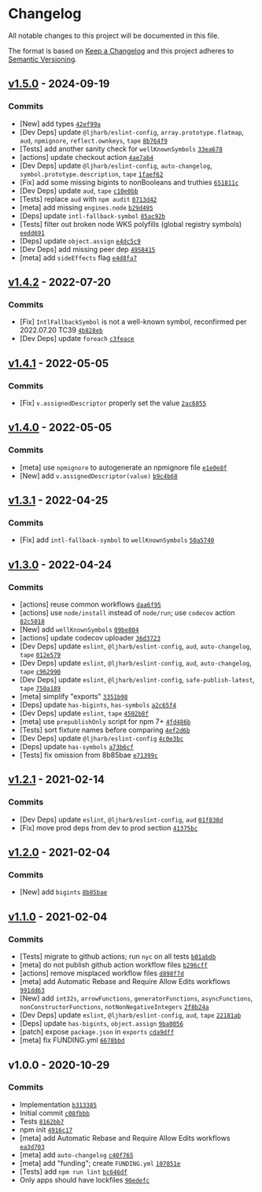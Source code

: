 # Changelog

All notable changes to this project will be documented in this file.

The format is based on [Keep a Changelog](https://keepachangelog.com/en/1.0.0/)
and this project adheres to [Semantic Versioning](https://semver.org/spec/v2.0.0.html).

## [v1.5.0](https://github.com/ljharb/es-value-fixtures/compare/v1.4.2...v1.5.0) - 2024-09-19

### Commits

- [New] add types [`42ef99a`](https://github.com/ljharb/es-value-fixtures/commit/42ef99ad32e52c075abcc963b5d07784594df373)
- [Dev Deps] update `@ljharb/eslint-config`, `array.prototype.flatmap`, `aud`, `npmignore`, `reflect.ownkeys`, `tape` [`8b764f9`](https://github.com/ljharb/es-value-fixtures/commit/8b764f9feed0773cede9245f62eafc068eed879a)
- [Tests] add another sanity check for `wellKnownSymbols` [`33ea678`](https://github.com/ljharb/es-value-fixtures/commit/33ea678fba26dd74b0f44b9db73ad3427c334725)
- [actions] update checkout action [`4ae7ab4`](https://github.com/ljharb/es-value-fixtures/commit/4ae7ab4a03653bd2870482a78883f1fec0dc7a16)
- [Dev Deps] update `@ljharb/eslint-config`, `auto-changelog`, `symbol.prototype.description`, `tape` [`1faef62`](https://github.com/ljharb/es-value-fixtures/commit/1faef62699673f251197205417b9b22e6bff036c)
- [Fix] add some missing bigints to nonBooleans and truthies [`651811c`](https://github.com/ljharb/es-value-fixtures/commit/651811c3418b8da70789e4ac606ebaddc85456da)
- [Dev Deps] update `aud`, `tape` [`c10e0bb`](https://github.com/ljharb/es-value-fixtures/commit/c10e0bb1bf9e8f2ed98b9697fb85a7869442abdb)
- [Tests] replace `aud` with `npm audit` [`0713d42`](https://github.com/ljharb/es-value-fixtures/commit/0713d426f8e1b28ec3b1a2529e329dd19c0d09cc)
- [meta] add missing `engines.node` [`b29d495`](https://github.com/ljharb/es-value-fixtures/commit/b29d4953bd86979cd2a120f2b6ddb98a9a5073cc)
- [Deps] update `intl-fallback-symbol` [`85ac92b`](https://github.com/ljharb/es-value-fixtures/commit/85ac92b1bc62b25a8086cfdd7df8562d8beb26d7)
- [Tests] filter out broken node WKS polyfills (global registry symbols) [`eedd691`](https://github.com/ljharb/es-value-fixtures/commit/eedd6915edda2f02c964f2281c6b88776eeaedf6)
- [Deps] update `object.assign` [`e4dc5c9`](https://github.com/ljharb/es-value-fixtures/commit/e4dc5c9c0c2171ce620ffa87a98fffc66e25bc68)
- [Dev Deps] add missing peer dep [`4958415`](https://github.com/ljharb/es-value-fixtures/commit/495841573e06a58b6d0ab00e383240bab27ce433)
- [meta] add `sideEffects` flag [`e4d8fa7`](https://github.com/ljharb/es-value-fixtures/commit/e4d8fa7c2ed86d71ae9f15b5073791990a5ad363)

## [v1.4.2](https://github.com/ljharb/es-value-fixtures/compare/v1.4.1...v1.4.2) - 2022-07-20

### Commits

- [Fix] `IntlFallbackSymbol` is not a well-known symbol, reconfirmed per 2022.07.20 TC39 [`4b828eb`](https://github.com/ljharb/es-value-fixtures/commit/4b828ebcdf8e12af6cf7facae87649fd226db975)
- [Dev Deps] update `foreach` [`c3feace`](https://github.com/ljharb/es-value-fixtures/commit/c3feace821ea167b9333c6f4b8bcefbf207e28cf)

## [v1.4.1](https://github.com/ljharb/es-value-fixtures/compare/v1.4.0...v1.4.1) - 2022-05-05

### Commits

- [Fix] `v.assignedDescriptor` properly set the value [`2ac6855`](https://github.com/ljharb/es-value-fixtures/commit/2ac6855a4235de657cb19130951899638ee4f056)

## [v1.4.0](https://github.com/ljharb/es-value-fixtures/compare/v1.3.1...v1.4.0) - 2022-05-05

### Commits

- [meta] use `npmignore` to autogenerate an npmignore file [`e1e0e8f`](https://github.com/ljharb/es-value-fixtures/commit/e1e0e8fbd1188d634bbdceffa8c6be567a77ca58)
- [New] add `v.assignedDescriptor(value)` [`b9c4b68`](https://github.com/ljharb/es-value-fixtures/commit/b9c4b6810059151acc443a0cddb09bf20466e7d1)

## [v1.3.1](https://github.com/ljharb/es-value-fixtures/compare/v1.3.0...v1.3.1) - 2022-04-25

### Commits

- [Fix] add `intl-fallback-symbol` to `wellKnownSymbols` [`50a5740`](https://github.com/ljharb/es-value-fixtures/commit/50a5740c62f2b936c3743d3e5ada6e4a5c012371)

## [v1.3.0](https://github.com/ljharb/es-value-fixtures/compare/v1.2.1...v1.3.0) - 2022-04-24

### Commits

- [actions] reuse common workflows [`daa6f95`](https://github.com/ljharb/es-value-fixtures/commit/daa6f95db55e20074a15133080236f15c415f23b)
- [actions] use `node/install` instead of `node/run`; use `codecov` action [`82c5018`](https://github.com/ljharb/es-value-fixtures/commit/82c5018cb0d4b2caf01fed37b29a69c43ea6b0ad)
- [New] add `wellKnownSymbols` [`09be804`](https://github.com/ljharb/es-value-fixtures/commit/09be804c27a7a20493b472407cdaaf0d363b76c3)
- [actions] update codecov uploader [`36d3723`](https://github.com/ljharb/es-value-fixtures/commit/36d3723e5ffa71bf0cf9612bf2cec31a5d9ef36d)
- [Dev Deps] update `eslint`, `@ljharb/eslint-config`, `aud`, `auto-changelog`, `tape` [`012e579`](https://github.com/ljharb/es-value-fixtures/commit/012e57954f9998596f5edd72def66288b5c6fa6f)
- [Dev Deps] update `eslint`, `@ljharb/eslint-config`, `aud`, `auto-changelog`, `tape` [`c962990`](https://github.com/ljharb/es-value-fixtures/commit/c962990f6a43b4de55829248c00dc8bad40c377c)
- [Dev Deps] update `eslint`, `@ljharb/eslint-config`, `safe-publish-latest`, `tape` [`750a189`](https://github.com/ljharb/es-value-fixtures/commit/750a189c98b1ca80bcb14bc9f50f5ede5c08cd70)
- [meta] simplify "exports" [`3351b98`](https://github.com/ljharb/es-value-fixtures/commit/3351b9896bfbb08f2618a4cd64fcab2760e8bdc2)
- [Deps] update `has-bigints`, `has-symbols` [`a2c65f4`](https://github.com/ljharb/es-value-fixtures/commit/a2c65f45bdf8f36f2af51ed04fcea7040cfe82e7)
- [Dev Deps] update `eslint`, `tape` [`4502b8f`](https://github.com/ljharb/es-value-fixtures/commit/4502b8f87208bd0507da65992d4ceeab2bb14215)
- [meta] use `prepublishOnly` script for npm 7+ [`4fd486b`](https://github.com/ljharb/es-value-fixtures/commit/4fd486b7111548be51e4f779cbbfd105c3f96981)
- [Tests] sort fixture names before comparing [`4ef2d6b`](https://github.com/ljharb/es-value-fixtures/commit/4ef2d6b1a61676e4ea9e5e2b0b62358cb7d53adf)
- [Dev Deps] update `@ljharb/eslint-config` [`4c0e3bc`](https://github.com/ljharb/es-value-fixtures/commit/4c0e3bcebc2128c2b56c0bdb28dfc3b6a7413298)
- [Deps] update `has-symbols` [`a73b6cf`](https://github.com/ljharb/es-value-fixtures/commit/a73b6cf74497ee1a36e259d8431635af372a525b)
- [Tests] fix omission from 8b85bae [`e71399c`](https://github.com/ljharb/es-value-fixtures/commit/e71399c77e28d609117a675f3a4d36e414bca7fa)

## [v1.2.1](https://github.com/ljharb/es-value-fixtures/compare/v1.2.0...v1.2.1) - 2021-02-14

### Commits

- [Dev Deps] update `eslint`, `@ljharb/eslint-config`, `aud` [`01f838d`](https://github.com/ljharb/es-value-fixtures/commit/01f838d67283999139a453fc7800634a90d3c6f7)
- [Fix] move prod deps from dev to prod section [`41375bc`](https://github.com/ljharb/es-value-fixtures/commit/41375bc50308d7ffdd603dc30308ad4f6dc43e73)

## [v1.2.0](https://github.com/ljharb/es-value-fixtures/compare/v1.1.0...v1.2.0) - 2021-02-04

### Commits

- [New] add `bigints` [`8b85bae`](https://github.com/ljharb/es-value-fixtures/commit/8b85baec40a3616e1936560909dc85b7809c2e99)

## [v1.1.0](https://github.com/ljharb/es-value-fixtures/compare/v1.0.0...v1.1.0) - 2021-02-04

### Commits

- [Tests] migrate to github actions; run `nyc` on all tests [`b01abdb`](https://github.com/ljharb/es-value-fixtures/commit/b01abdb8b1242f294764cdeb73f682607f73b6eb)
- [meta] do not publish github action workflow files [`b296cff`](https://github.com/ljharb/es-value-fixtures/commit/b296cff5e3fa392438aebb5513c7015c8259643d)
- [actions] remove misplaced workflow files [`d898f7d`](https://github.com/ljharb/es-value-fixtures/commit/d898f7dc26297b34145a5531c0b80150b8d2f066)
- [meta] add Automatic Rebase and Require Allow Edits workflows [`991dd63`](https://github.com/ljharb/es-value-fixtures/commit/991dd6347bd0a5c78e0ce30e7ca51a38363375b5)
- [New] add `int32s`, `arrowFunctions`, `generatorFunctions`, `asyncFunctions`, `nonConstructorFunctions`, `notNonNegativeIntegers` [`2f8b24a`](https://github.com/ljharb/es-value-fixtures/commit/2f8b24a36bfa6a9ff7c3091bcc62240b62c97d3c)
- [Dev Deps] update `eslint`, `@ljharb/eslint-config`, `aud`, `tape` [`22181ab`](https://github.com/ljharb/es-value-fixtures/commit/22181ab5b402011bc466c819fc72f58a2ff8504d)
- [Deps] update `has-bigints`, `object.assign` [`9ba0056`](https://github.com/ljharb/es-value-fixtures/commit/9ba0056338ac4892ec4492ad2522401a9927039f)
- [patch] expose `package.json` in `exports` [`cda9dff`](https://github.com/ljharb/es-value-fixtures/commit/cda9dff3ad41225194991a4439ea801f4ea6bfc0)
- [meta] fix FUNDING.yml [`6678bbd`](https://github.com/ljharb/es-value-fixtures/commit/6678bbd367b028929fdea8a38baf067643687849)

## v1.0.0 - 2020-10-29

### Commits

- Implementation [`b313385`](https://github.com/ljharb/es-value-fixtures/commit/b313385868effb10cabd4f400a3a9955385d5019)
- Initial commit [`c08fbbb`](https://github.com/ljharb/es-value-fixtures/commit/c08fbbb7e64e1bcb368b5b414babf042cf407c37)
- Tests [`8162bb7`](https://github.com/ljharb/es-value-fixtures/commit/8162bb7fe37d6a3a6863b414b85617ed73f9262d)
- npm init [`4916c17`](https://github.com/ljharb/es-value-fixtures/commit/4916c1766d2efb88a2a000a3e0cf8b5abb3e7832)
- [meta] add Automatic Rebase and Require Allow Edits workflows [`ea3d703`](https://github.com/ljharb/es-value-fixtures/commit/ea3d70301ca705b2625ae69b1dd759ef0b4a5fc3)
- [meta] add `auto-changelog` [`c40f765`](https://github.com/ljharb/es-value-fixtures/commit/c40f7651fc09c86aa46581cda77aa4dbc1c91a9c)
- [meta] add "funding"; create `FUNDING.yml` [`107051e`](https://github.com/ljharb/es-value-fixtures/commit/107051e687fe51301f7687a312423af766e19820)
- [Tests] add `npm run lint` [`bc646df`](https://github.com/ljharb/es-value-fixtures/commit/bc646df03f1b877a38a181c08d81d58abc928723)
- Only apps should have lockfiles [`90edefc`](https://github.com/ljharb/es-value-fixtures/commit/90edefc179f9b09d881b1f5c36fffe78e019f414)
